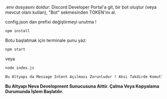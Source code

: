 .env dosyasını doldur: Discord Developer Portal'a git, bir bot oluştur (veya mevcut olanı kullan), "Bot" sekmesinden TOKEN'ını al.

config.json dan prefixi değiştirmeyi unutma !

```bash
npm install
```

Botu başlatmak için terminale şunu yaz:

```bash
npm start
```

veya

```bash
node index.js
```

```bash
Bu Altyapı da Message Intent Açılması Zorunludur ! Aksi Takdirde Komutlar Çalışmaz.
```
**Bu Altyapı Neva Development Sunucusuna Aittir. Çalma Veya Kopyalama Durumunda İşlem Başlatılır.**
